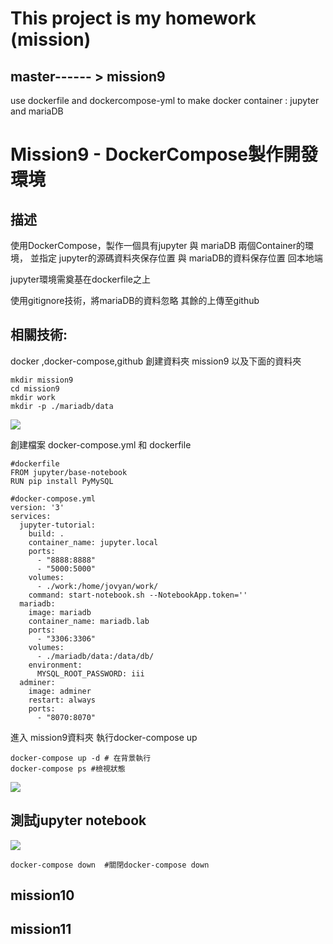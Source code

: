 # This project is my homework (mission)
## master------ > mission9
use  dockerfile  and dockercompose-yml to make docker container : jupyter and mariaDB
# Mission9 - DockerCompose製作開發環境

## 描述

使用DockerCompose，製作一個具有jupyter 與 mariaDB 兩個Container的環境，
並指定 jupyter的源碼資料夾保存位置 與 mariaDB的資料保存位置 回本地端

jupyter環境需奠基在dockerfile之上

使用gitignore技術，將mariaDB的資料忽略
其餘的上傳至github 

## 相關技術:

docker ,docker-compose,github
創建資料夾 mission9
以及下面的資料夾

    mkdir mission9
    cd mission9
    mkdir work
    mkdir -p ./mariadb/data
![](https://d2mxuefqeaa7sj.cloudfront.net/s_96F7A3FB34DB89E2122974FB08641B8148BEA2AB7310387C95ACA8D0F01121F3_1546508233395_image.png)


創建檔案 docker-compose.yml 和 dockerfile

    #dockerfile
    FROM jupyter/base-notebook
    RUN pip install PyMySQL
    
    #docker-compose.yml
    version: '3'
    services:
      jupyter-tutorial:
        build: .
        container_name: jupyter.local
        ports:
          - "8888:8888"
          - "5000:5000"
        volumes:
          - ./work:/home/jovyan/work/
        command: start-notebook.sh --NotebookApp.token=''
      mariadb:
        image: mariadb
        container_name: mariadb.lab
        ports:
          - "3306:3306"
        volumes:
          - ./mariadb/data:/data/db/
        environment:
          MYSQL_ROOT_PASSWORD: iii
      adminer:
        image: adminer
        restart: always
        ports:
          - "8070:8070"
          

進入 mission9資料夾
執行docker-compose up 

    docker-compose up -d # 在背景執行
    docker-compose ps #檢視狀態
![](https://d2mxuefqeaa7sj.cloudfront.net/s_96F7A3FB34DB89E2122974FB08641B8148BEA2AB7310387C95ACA8D0F01121F3_1546492948424_image.png)

## 測試jupyter notebook
![](https://d2mxuefqeaa7sj.cloudfront.net/s_96F7A3FB34DB89E2122974FB08641B8148BEA2AB7310387C95ACA8D0F01121F3_1546508643309_image.png)



    docker-compose down  #關閉docker-compose down

## mission10

## mission11
